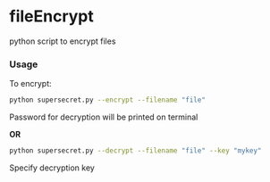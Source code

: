# fileEncrypt
python script to encrypt files

### Usage

To encrypt:

```bash
python supersecret.py --encrypt --filename "file"
```
Password for decryption will be printed on terminal

**OR**

```bash
python supersecret.py --decrypt --filename "file" --key "mykey"
```

Specify decryption key
